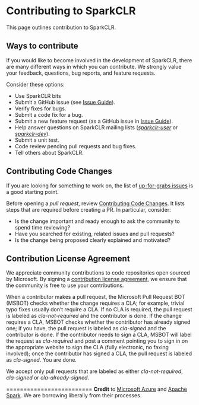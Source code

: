Contributing to SparkCLR
========================
This page outlines contribution to SparkCLR.
  
Ways to contribute
------------------
If you would like to become involved in the development of SparkCLR, there are many different ways in which you can contribute. We strongly value your feedback, questions, bug reports, and feature requests. 

Consider these options: 
* Use SparkCLR bits
* Submit a GitHub issue (see [Issue Guide](docs/project-docs/issue-guide.md)). 
* Verify fixes for bugs.
* Submit a code fix for a bug.
* Submit a new feature request (as a GitHub issue in [Issue Guide](docs/project-docs/issue-guide.md)).
* Help answer questions on SparkCLR mailing lists (*[sparkclr-user](https://groups.google.com/d/forum/sparkclr-user)* or *[sparkclr-dev](https://groups.google.com/d/forum/sparkclr-dev)*).
* Submit a unit test.
* Code review pending pull requests and bug fixes.
* Tell others about SparkCLR.

Contributing Code Changes
-------------------------

If you are looking for something to work on, the list of [up-for-grabs issues](https://github.com/Microsoft/SparkCLR/labels/up%20for%20grabs) is a good starting point.

Before opening a *pull request*, review [Contributing Code Changes](docs/project-docs/CONTRIBUTING.md). 
It lists steps that are required before creating a PR. In particular, consider:

- Is the change important and ready enough to ask the community to spend time reviewing?
- Have you searched for existing, related issues and pull requests?
- Is the change being proposed clearly explained and motivated?

Contribution License Agreement
------------------------------
We appreciate community contributions to code repositories open sourced by Microsoft. By signing a 
[contribution license agreement](https://cla.microsoft.com/cladoc/microsoft-contribution-license-agreement.pdf), we ensure that the community is free to use your contributions. 

When a contributor makes a pull request, the Microsoft Pull Request BOT (MSBOT) checks whether the change requires a CLA; for example, trivial typo fixes usually don’t require a CLA. If no CLA is required, the pull request is labeled as *cla-not-required* and the contributor is done. If the change requires a CLA, MSBOT checks whether the contributor has already signed one; if you have, the pull request is labeled as *cla-signed* and the contributor is done. If the contributor needs to sign a CLA, MSBOT will label the request as *cla-required* and post a comment pointing you to sign in on the appropriate website to sign the CLA (fully electronic, no faxing involved); once the contributor has signed a CLA, the pull request is labeled as *cla-signed*. You are done. 

We accept only pull requests that are labeled as either *cla-not-required*, *cla-signed* or *cla-already-signed*.

=========================
**Credit** to [Microsoft Azure](http://azure.github.io/guidelines.html) and [Apache Spark](https://github.com/apache/spark/blob/master/CONTRIBUTING.md). We are borrowing liberally from their processes.
